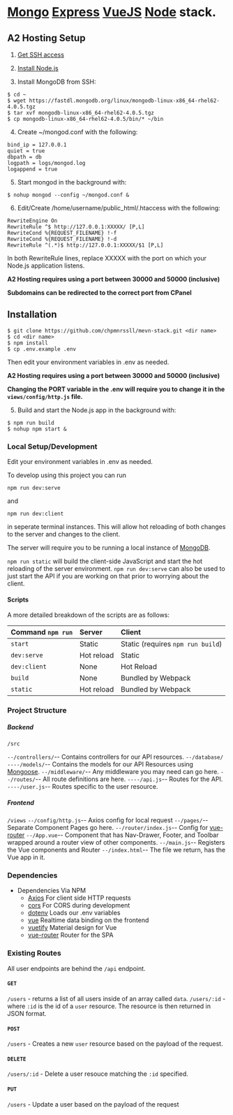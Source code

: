 # [**M**ongo](https://www.mongodb.com/) [**E**xpress](https://expressjs.com/) [**V**ueJS](https://vuejs.org/) [**N**ode](https://nodejs.org/en/) stack.

## A2 Hosting Setup

1. [Get SSH access](https://www.a2hosting.com/kb/getting-started-guide/accessing-your-account/using-ssh-secure-shell)
2. [Install Node.js](https://www.a2hosting.com/kb/installable-applications/manual-installations/installing-node-js-on-managed-hosting-accounts)

3. Install MongoDB from SSH:
```
$ cd ~
$ wget https://fastdl.mongodb.org/linux/mongodb-linux-x86_64-rhel62-4.0.5.tgz
$ tar xvf mongodb-linux-x86_64-rhel62-4.0.5.tgz
$ cp mongodb-linux-x86_64-rhel62-4.0.5/bin/* ~/bin
```

4. Create ~/mongod.conf with the following:
```
bind_ip = 127.0.0.1
quiet = true
dbpath = db
logpath = logs/mongod.log
logappend = true
```

5. Start mongod in the background with:
```
$ nohup mongod --config ~/mongod.conf &
```

6. Edit/Create /home/username/public_html/.htaccess with the following:
```
RewriteEngine On
RewriteRule ^$ http://127.0.0.1:XXXXX/ [P,L]
RewriteCond %{REQUEST_FILENAME} !-f
RewriteCond %{REQUEST_FILENAME} !-d
RewriteRule ^(.*)$ http://127.0.0.1:XXXXX/$1 [P,L]
```
In both RewriteRule lines, replace XXXXX with the port on which your Node.js application listens.

**A2 Hosting requires using a port between 30000 and 50000 (inclusive)**

**Subdomains can be redirected to the correct port from CPanel**

## Installation

```
$ git clone https://github.com/chpmnrssll/mevn-stack.git <dir name>
$ cd <dir name>
$ npm install
$ cp .env.example .env
```
Then edit your environment variables in .env as needed.

**A2 Hosting requires using a port between 30000 and 50000 (inclusive)**

**Changing the PORT variable in the .env will require you to change it in the `views/config/http.js` file.**

5. Build and start the Node.js app in the background with:
```
$ npm run build
$ nohup npm start &
```

### Local Setup/Development

Edit your environment variables in .env as needed.

To develop using this project you can run

`npm run dev:serve`

and

`npm run dev:client`

in seperate terminal instances. This will allow hot reloading of both changes to the server and changes to the client.

The server will require you to be running a local instance of [MongoDB](https://www.mongodb.com/).

`npm run static` will build the client-side JavaScript and start the hot reloading of the server environment. `npm run dev:serve` can also be used to just start the API if you are working on that prior to worrying about the client.

#### Scripts

A more detailed breakdown of the scripts are as follows:

| Command `npm run`| Server | Client |
| :------------- |:------------- |:-
| `start`| Static| Static (requires `npm run build`)
| `dev:serve`      	| Hot reload | Static
| `dev:client` 		| None | Hot Reload
| `build` | None | Bundled by Webpack
| `static` | Hot reload | Bundled by Webpack

### Project Structure

##### Backend

`/src`

`--/controllers/`-- Contains controllers for our API resources.
`--/database/`
`----/models/`-- Contains the models for our API Resources using [Mongoose](http://mongoosejs.com/).
`--/middleware/`-- Any middleware you may need can go here.
`--/routes/`-- All route definitions are here.
`----/api.js`-- Routes for the API.
`----/user.js`-- Routes specific to the user resource.

##### Frontend

`/views`
`--/config/http.js`-- Axios config for local request
`--/pages/`-- Separate Component Pages go here.
`--/router/index.js`-- Config for [vue-router](https://github.com/vuejs/vue-router)
`--/App.vue`-- Component that has Nav-Drawer, Footer, and Toolbar wrapped around a router view of other components.
`--/main.js`-- Registers the Vue components and Router
`--/index.html`-- The file we return, has the Vue app in it.

### Dependencies

* Dependencies Via NPM
	* [Axios](https://github.com/axios/axios) For client side HTTP requests
	* [cors](https://github.com/expressjs/cors) For CORS during development
	* [dotenv](https://github.com/motdotla/dotenv) Loads our .env variables
	* [vue](https://vuejs.org/) Realtime data binding on the frontend
	* [vuetify](https://vuetifyjs.com/vuetify/quick-start) Material design for Vue
	* [vue-router](https://github.com/vuejs/vue-router) Router for the SPA

### Existing Routes

All user endpoints are behind the `/api` endpoint.

#### `GET`
`/users` - returns a list of all users inside of an array called `data`.
`/users/:id` - where `:id` is the id of a `user` resource. The resource is then returned in JSON format.

#### `POST`
`/users` - Creates a new `user` resource based on the payload of the request.

#### `DELETE`
`/users/:id` - Delete a user resouce matching the `:id` specified.

#### `PUT`
`/users` - Update a user based on the payload of the request
